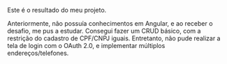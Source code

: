 Este é o resultado do meu projeto. 

Anteriormente, não possuía conhecimentos em Angular, e ao receber o desafio, me pus a estudar. 
Consegui fazer um CRUD básico, com a restrição do cadastro de CPF/CNPJ iguais. Entretanto, 
não pude realizar a tela de login com o OAuth 2.0, e implementar múltiplos endereços/telefones. 


